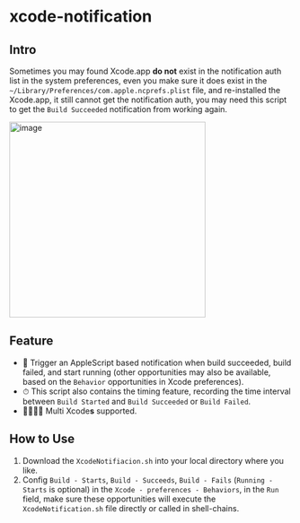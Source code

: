 # xcode-notification

## Intro
Sometimes you may found Xcode.app **do not** exist in the notification auth list in the system preferences, 
even you make sure it does exist in the `~/Library/Preferences/com.apple.ncprefs.plist` file, 
and re-installed the Xcode.app, it still cannot get the notification auth, 
you may need this script to get the `Build Succeeded` notification from working again.

<img width="349" alt="image" src="https://user-images.githubusercontent.com/46736350/185845679-708b449b-46ef-45a9-8c10-db23ed33c956.png">

## Feature
* 🔔 Trigger an AppleScript based notification when build succeeded, build failed, and start running 
(other opportunities may also be available, based on the `Behavior` opportunities in Xcode preferences).
* ⏱ This script also contains the timing feature, recording the time interval between `Build Started` and `Build Succeeded` or `Build Failed`.
* 👨‍👩‍👧‍👦 Multi Xcode**s** supported.

## How to Use
1. Download the `XcodeNotifiacion.sh` into your local directory where you like.
2. Config `Build - Starts`, `Build - Succeeds`, `Build - Fails` (`Running - Starts` is optional) in the `Xcode - preferences - Behaviors`,
in the `Run` field, make sure these opportunities will execute the `XcodeNotification.sh` file directly or called in shell-chains.
